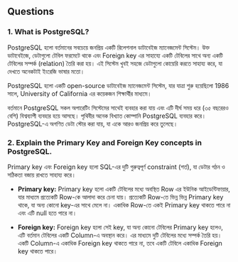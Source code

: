 ## Questions

### 1. What is PostgreSQL?
<p>PostgreSQL হলো বর্তমানের সবচেয়ে জনপ্রিয় একটি রিলেশনাল ডাটাবেইজ ম্যানেজমেন্ট সিস্টেম। উক্ত ডাটাবেইজে, ডেটাগুলো টেবিল ফরমেটে থাকে এবং Foreign key এর সাহায্যে একটি টেবিলের সাথে অন্য একটি টেবিলের সম্পর্ক (relation) তৈরি করা হয়। এই সিস্টেম খুবই সহজে ডেটাগুলো কোয়েরি করতে সাহায্য করে, যা দেখতে অনেকটাই ইংরেজি ভাষার মতো।</p>

<p>PostgreSQL হলো একটি open-source ডাটাবেইজ ম্যানেজমেন্ট সিস্টেম, যার যাত্রা শুরু হয়েছিলো 1986 সালে, University of California এর কয়েকজন শিক্ষার্থীর মাধ্যমে।</p>

<p>
বর্তমানে PostgreSQL সকল অপারেটিং সিস্টেমের সাথেই ব্যবহার করা যায় এবং এটি দীর্ঘ সময় ধরে (৩৫ বছরেরও বেশি) বিশ্বব্যাপী ব্যবহার হয়ে আসছে। পৃথিবীর অনেক বিখ্যাত কোম্পানি PostgreSQL ব্যবহার করে। PostgreSQL-এ অগণিত ডেটা স্টোর করা যায়, যা একে আরও জনপ্রিয় করে তুলেছে।</p>

### 2. Explain the Primary Key and Foreign Key concepts in PostgreSQL.
<p>Primary key এবং Foreign key হলো SQL-এর দুটি গুরুত্বপূর্ণ constraint (শর্ত), যা ডেটার গঠন ও সঠিকতা বজায় রাখতে সাহায্য করে।</p>

- **Primary key:**
Primary key হলো একটি টেবিলের মধ্যে অবস্থিত Row এর ইউনিক আইডেন্টিফায়ার, যার মাধ্যমে প্রত্যেকটি Row-কে আলাদা করে চেনা যায়। প্রত্যেকটি Row-তে ভিন্ন ভিন্ন Primary key থাকে, যা অন্য কোনো key-এর সাথে মেলে না। একাধিক Row-তে একই Primary key থাকতে পারে না এবং এটি null হতে পারে না।

- **Foreign key:**
Foreign key হলো সেই key, যা অন্য কোনো টেবিলের Primary key হলেও, এটি বর্তমান টেবিলের একটি Column-এ অবস্থান করে। এর মাধ্যমে দুটি টেবিলের মধ্যে সম্পর্ক তৈরি হয়। একটি Column-এ একাধিক Foreign key থাকতে পারে না, তবে একটি টেবিলে একাধিক Foreign key থাকতে পারে।





